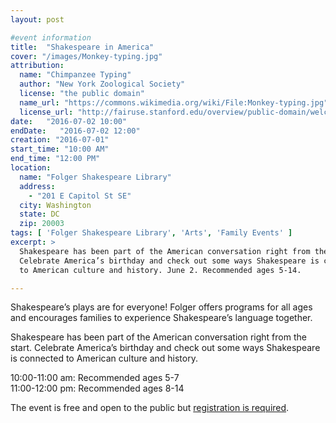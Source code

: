 ```yaml
---
layout: post

#event information
title:  "Shakespeare in America"
cover: "/images/Monkey-typing.jpg"
attribution:
  name: "Chimpanzee Typing"
  author: "New York Zoological Society"
  license: "the public domain"
  name_url: "https://commons.wikimedia.org/wiki/File:Monkey-typing.jpg"
  license_url: "http://fairuse.stanford.edu/overview/public-domain/welcome"
date:   "2016-07-02 10:00"
endDate:   "2016-07-02 12:00"
creation: "2016-07-01"
start_time: "10:00 AM"
end_time: "12:00 PM"
location:
  name: "Folger Shakespeare Library"
  address:
    - "201 E Capitol St SE"
  city: Washington
  state: DC
  zip: 20003
tags: [ 'Folger Shakespeare Library', 'Arts', 'Family Events' ]
excerpt: >
  Shakespeare has been part of the American conversation right from the start.
  Celebrate America’s birthday and check out some ways Shakespeare is connected
  to American culture and history. June 2. Recommended ages 5-14.

---
```


Shakespeare’s plays are for everyone! Folger offers programs for all ages and
encourages families to experience Shakespeare’s language together.

Shakespeare has been part of the American conversation right from the start.
Celebrate America’s birthday and check out some ways Shakespeare is connected
to American culture and history.

10:00-11:00 am: Recommended ages 5-7  
11:00-12:00 pm: Recommended ages 8-14

The event is free and open to the public but
[registration is required](http://www.folger.edu/family-programs).
